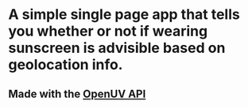 # A simple single page app that tells you whether or not if wearing sunscreen is advisible based on geolocation info.
## Made with the [OpenUV API](https://www.openuv.io/uvindex)
